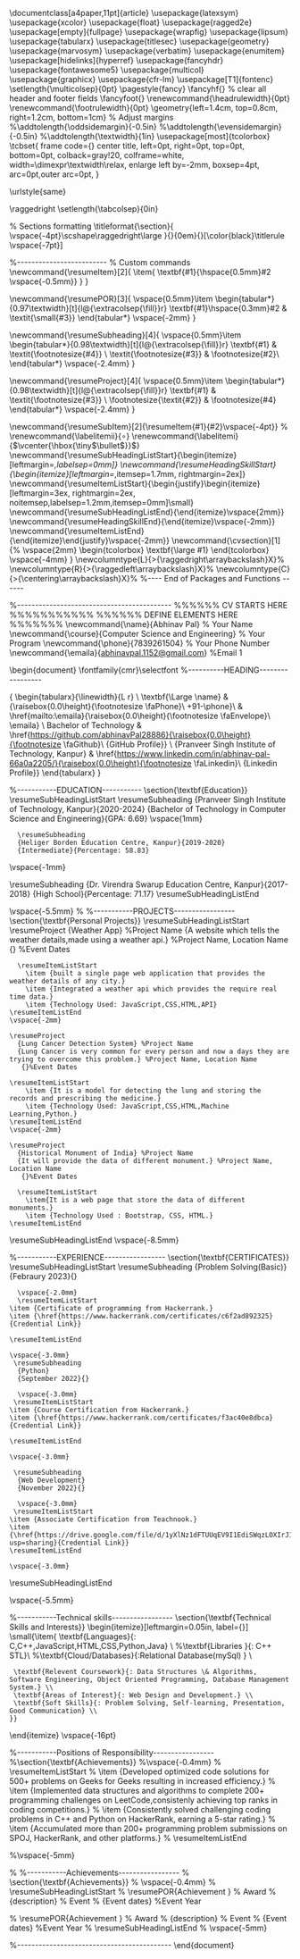 \documentclass[a4paper,11pt]{article}
\usepackage{latexsym}
\usepackage{xcolor}
\usepackage{float}
\usepackage{ragged2e}
\usepackage[empty]{fullpage}
\usepackage{wrapfig}
\usepackage{lipsum}
\usepackage{tabularx}
\usepackage{titlesec}
\usepackage{geometry}
\usepackage{marvosym}
\usepackage{verbatim}
\usepackage{enumitem}
\usepackage[hidelinks]{hyperref}
\usepackage{fancyhdr}
\usepackage{fontawesome5}
\usepackage{multicol}
\usepackage{graphicx}
\usepackage{cfr-lm}
\usepackage[T1]{fontenc}
\setlength{\multicolsep}{0pt} 
\pagestyle{fancy}
\fancyhf{} % clear all header and footer fields
\fancyfoot{}
\renewcommand{\headrulewidth}{0pt}
\renewcommand{\footrulewidth}{0pt}
\geometry{left=1.4cm, top=0.8cm, right=1.2cm, bottom=1cm}
% Adjust margins
%\addtolength{\oddsidemargin}{-0.5in}
%\addtolength{\evensidemargin}{-0.5in}
%\addtolength{\textwidth}{1in}
\usepackage[most]{tcolorbox}
\tcbset{
	frame code={}
	center title,
	left=0pt,
	right=0pt,
	top=0pt,
	bottom=0pt,
	colback=gray!20,
	colframe=white,
	width=\dimexpr\textwidth\relax,
	enlarge left by=-2mm,
	boxsep=4pt,
	arc=0pt,outer arc=0pt,
}

\urlstyle{same}

\raggedright
\setlength{\tabcolsep}{0in}

% Sections formatting
\titleformat{\section}{
  \vspace{-4pt}\scshape\raggedright\large
}{}{0em}{}[\color{black}\titlerule \vspace{-7pt}]

%-------------------------
% Custom commands
\newcommand{\resumeItem}[2]{
  \item{
    \textbf{#1}{\hspace{0.5mm}#2 \vspace{-0.5mm}}
  }
}

\newcommand{\resumePOR}[3]{
\vspace{0.5mm}\item
    \begin{tabular*}{0.97\textwidth}[t]{l@{\extracolsep{\fill}}r}
        \textbf{#1}\hspace{0.3mm}#2 & \textit{\small{#3}} 
    \end{tabular*}
    \vspace{-2mm}
}

\newcommand{\resumeSubheading}[4]{
\vspace{0.5mm}\item
    \begin{tabular*}{0.98\textwidth}[t]{l@{\extracolsep{\fill}}r}
        \textbf{#1} & \textit{\footnotesize{#4}} \\
        \textit{\footnotesize{#3}} &  \footnotesize{#2}\\
    \end{tabular*}
    \vspace{-2.4mm}
}

\newcommand{\resumeProject}[4]{
\vspace{0.5mm}\item
    \begin{tabular*}{0.98\textwidth}[t]{l@{\extracolsep{\fill}}r}
        \textbf{#1} & \textit{\footnotesize{#3}} \\
        \footnotesize{\textit{#2}} & \footnotesize{#4}
    \end{tabular*}
    \vspace{-2.4mm}
}

\newcommand{\resumeSubItem}[2]{\resumeItem{#1}{#2}\vspace{-4pt}}
% \renewcommand{\labelitemii}{$\circ$}
\renewcommand{\labelitemi}{$\vcenter{\hbox{\tiny$\bullet$}}$}
\newcommand{\resumeSubHeadingListStart}{\begin{itemize}[leftmargin=*,labelsep=0mm]}
\newcommand{\resumeHeadingSkillStart}{\begin{itemize}[leftmargin=*,itemsep=1.7mm, rightmargin=2ex]}
\newcommand{\resumeItemListStart}{\begin{justify}\begin{itemize}[leftmargin=3ex, rightmargin=2ex, noitemsep,labelsep=1.2mm,itemsep=0mm]\small}
\newcommand{\resumeSubHeadingListEnd}{\end{itemize}\vspace{2mm}}
\newcommand{\resumeHeadingSkillEnd}{\end{itemize}\vspace{-2mm}}
\newcommand{\resumeItemListEnd}{\end{itemize}\end{justify}\vspace{-2mm}}
\newcommand{\cvsection}[1]{%
\vspace{2mm}
\begin{tcolorbox}
    \textbf{\large #1}
\end{tcolorbox}
    \vspace{-4mm}
}
\newcolumntype{L}{>{\raggedright\arraybackslash}X}%
\newcolumntype{R}{>{\raggedleft\arraybackslash}X}%
\newcolumntype{C}{>{\centering\arraybackslash}X}%
%---- End of Packages and Functions ------

%-------------------------------------------
%%%%%%  CV STARTS HERE  %%%%%%%%%%%
%%%%%% DEFINE ELEMENTS HERE %%%%%%%
\newcommand{\name}{Abhinav Pal} % Your Name
\newcommand{\course}{Computer Science and Engineering} % Your Program
\newcommand{\phone}{7839261504} % Your Phone Number
\newcommand{\emaila}{abhinavpal.1152@gmail.com} %Email 1

\begin{document}
\fontfamily{cmr}\selectfont
%----------HEADING-----------------

{
\begin{tabularx}{\linewidth}{L r} \\
  \textbf{\Large \name} & {\raisebox{0.0\height}{\footnotesize \faPhone}\ +91-\phone}\\ &
    \href{mailto:\emaila}{\raisebox{0.0\height}{\footnotesize \faEnvelope}\ \emaila} \\
  Bachelor of Technology & \href{https://github.com/abhinavPal28886}{\raisebox{0.0\height}{\footnotesize \faGithub}\ {GitHub Profile}} \\ 
  {Pranveer Singh Institute of Technology, Kanpur} & \href{https://www.linkedin.com/in/abhinav-pal-66a0a2205/}{\raisebox{0.0\height}{\footnotesize \faLinkedin}\ {Linkedin Profile}}
\end{tabularx}
}


%-----------EDUCATION-----------
\section{\textbf{Education}}
  \resumeSubHeadingListStart
    \resumeSubheading
      {Pranveer Singh Institute of Technology, Kanpur}{2020-2024}
      {Bachelor of Technology in Computer Science and Engineering}{GPA: 6.69}
  \vspace{1mm}
  
      \resumeSubheading
      {Heliger Borden Education Centre, Kanpur}{2019-2020}
      {Intermediate}{Percentage: 58.83}
  \vspace{-1mm}

  \resumeSubheading
      {Dr. Virendra Swarup Education Centre, Kanpur}{2017-2018}
      {High School}{Percentage: 71.17}
  \resumeSubHeadingListEnd

\vspace{-5.5mm}
%
%-----------PROJECTS-----------------
\section{\textbf{Personal Projects}}
\resumeSubHeadingListStart
    \resumeProject
      {Weather App} %Project Name
      {A website which tells the weather details,made using a weather api.} %Project Name, Location Name
      {} %Event Dates

      \resumeItemListStart
        \item {built a single page web application that provides the weather details of any city.}
        \item {Integrated a weather api which provides the require real time data.}
        \item {Technology Used: JavaScript,CSS,HTML,API}
    \resumeItemListEnd
    \vspace{-2mm}
    
    \resumeProject
      {Lung Cancer Detection System} %Project Name
      {Lung Cancer is very common for every person and now a days they are trying to overcome this problem.} %Project Name, Location Name
       {}%Event Dates

    \resumeItemListStart
        \item {It is a model for detecting the lung and storing the records and prescribing the medicine.}
        \item {Technology Used: JavaScript,CSS,HTML,Machine Learning,Python.}
    \resumeItemListEnd
    \vspace{-2mm}

    \resumeProject
      {Historical Monument of India} %Project Name
      {It will provide the data of different monument.} %Project Name, Location Name
       {}%Event Dates

      \resumeItemListStart
        \item{It is a web page that store the data of different monuments.}
        \item {Technology Used : Bootstrap, CSS, HTML.}
    \resumeItemListEnd
      
  \resumeSubHeadingListEnd
\vspace{-8.5mm}


%-----------EXPERIENCE-----------------
\section{\textbf{CERTIFICATES}}
  \resumeSubHeadingListStart
    \resumeSubheading
      {Problem Solving(Basic)}
      {Febraury 2023}{}

      \vspace{-2.0mm}
      \resumeItemListStart
    \item {Certificate of programming from Hackerrank.}
    \item {\href{https://www.hackerrank.com/certificates/c6f2ad892325}{Credential Link}}
    
    \resumeItemListEnd
    
    \vspace{-3.0mm}
     \resumeSubheading
      {Python}
      {September 2022}{}

      \vspace{-3.0mm}
     \resumeItemListStart
    \item {Course Certification from Hackerrank.}
    \item {\href{https://www.hackerrank.com/certificates/f3ac40e8dbca}{Credential Link}}
    
    \resumeItemListEnd
    
    \vspace{-3.0mm}

     \resumeSubheading
      {Web Development}
      {November 2022}{}

      \vspace{-3.0mm}
     \resumeItemListStart
    \item {Associate Certification from Teachnook.}
    \item {\href{https://drive.google.com/file/d/1yXlNz1dFTUUqEV9I1EdiSWqzLOXIrJ1H/view?usp=sharing}{Credential Link}}
    \resumeItemListEnd
    
    \vspace{-3.0mm}

      
  \resumeSubHeadingListEnd
  
\vspace{-5.5mm}







%-----------Technical skills-----------------
\section{\textbf{Technical Skills and Interests}}
 \begin{itemize}[leftmargin=0.05in, label={}]
    \small{\item{
     \textbf{Languages}{: C,C++,JavaScript,HTML,CSS,Python,Java} \\
     %\textbf{Libraries }{: C++ STL}\\ 
     %\textbf{Cloud/Databases}{:Relational Database(mySql) } \\  
     
     \textbf{Relevent Coursework}{: Data Structures \& Algorithms, Software Engineering, Object Oriented Programming, Database Management System.} \\ 
     \textbf{Areas of Interest}{: Web Design and Development.} \\
     \textbf{Soft Skills}{: Problem Solving, Self-learning, Presentation, Good Communication} \\
    }}
 \end{itemize}
 \vspace{-16pt}



%-----------Positions of Responsibility-----------------
%\section{\textbf{Achievements}}
%\vspace{-0.4mm}
%    \resumeItemListStart
%    \item {Developed optimized code solutions for 500+ problems on Geeks for Geeks resulting in increased efficiency.}
%    \item {Implemented data structures and algorithms to complete 200+ programming challenges on LeetCode,consistenly achieving top ranks in coding competitions.}
%    \item {Consistently solved challenging coding problems in C++ and Python on HackerRank, earning a 5-star rating.}
%    \item {Accumulated more than 200+ programming problem submissions on SPOJ, HackerRank, and other platforms.}
%   \resumeItemListEnd
    
%\vspace{-5mm}




% %-----------Achievements-----------------
% \section{\textbf{Achievements}}
% \vspace{-0.4mm}
% \resumeSubHeadingListStart
% \resumePOR{Achievement } % Award
%     {description} % Event
%     {Event dates} %Event Year
    
% \resumePOR{Achievement } % Award
%     {description} % Event
%     {Event dates} %Event Year
% \resumeSubHeadingListEnd
% \vspace{-5mm}



%-------------------------------------------
\end{document}
